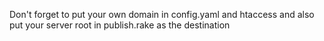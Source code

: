 Don't forget to put your own domain in config.yaml and htaccess and also put your server root in publish.rake as the destination